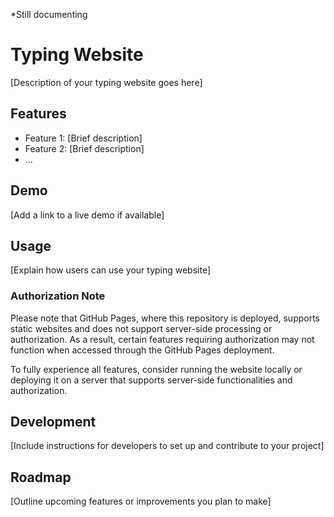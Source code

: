 *Still documenting

# Typing Website

[Description of your typing website goes here]

## Features

- Feature 1: [Brief description]
- Feature 2: [Brief description]
- ...

## Demo

[Add a link to a live demo if available]

## Usage

[Explain how users can use your typing website]

### Authorization Note

Please note that GitHub Pages, where this repository is deployed, supports static websites and does not support server-side processing or authorization. As a result, certain features requiring authorization may not function when accessed through the GitHub Pages deployment.

To fully experience all features, consider running the website locally or deploying it on a server that supports server-side functionalities and authorization.

## Development

[Include instructions for developers to set up and contribute to your project]

## Roadmap

[Outline upcoming features or improvements you plan to make]

